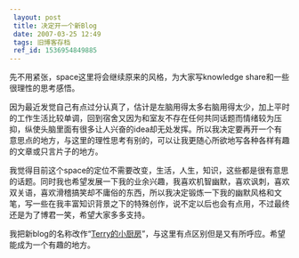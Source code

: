 ```yaml
---
 layout: post
 title: 决定开一个新Blog
 date: 2007-03-25 12:49
 tags: 旧博客存档
 ref_id: 1536954849885
---
```

先不用紧张，space这里将会继续原来的风格，为大家写knowledge share和一些很理性的思考感悟。



因为最近发觉自己有点过分认真了，估计是左脑用得太多右脑用得太少，加上平时的工作生活比较单调，回到宿舍又因为和室友不存在任何共同话题而情绪较为压抑，纵使头脑里面有很多让人兴奋的idea却无处发挥。所以我决定要再开一个有意思点的地方，与这里的理性思考有别的，可以让我更随心所欲地写各种各样有趣的文章或只言片子的地方。



我觉得目前这个space的定位不需要改变，生活，人生，知识，这些都是很有意思的话题。同时我也希望发展一下我的业余兴趣，我喜欢机智幽默，喜欢讽刺，喜欢双关语，喜欢滑稽搞笑却不庸俗的东西，所以我决定锻炼一下我的幽默风格和文笔，写一些在我丰富知识背景之下的特殊创作，说不定以后也会有点用，不过最终还是为了博君一笑，希望大家多多支持。



我把新blog的名称改作“[Terry的小厨房](http://my.opera.com/terryoy/blog/)”，与这里有点区别但是又有所呼应。希望能成为一个有趣的地方。

